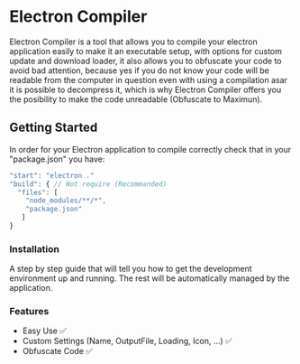 # Electron Compiler

Electron Compiler is a tool that allows you to compile your electron application easily to make it an executable setup, with options for custom update and download loader, it also allows you to obfuscate your code to avoid bad attention, because yes if you do not know your code will be readable from the computer in question even with using a compilation asar it is possible to decompress it, which is why Electron Compiler offers you the posibility to make the code unreadable (Obfuscate to Maximun).

## Getting Started

In order for your Electron application to compile correctly check that in your "package.json" you have:

```javascript
"start": "electron ." 
"build": { // Not require (Recommanded)
  "files": [
    "node_modules/**/*",
    "package.json"
   ]
}
```

### Installation

A step by step guide that will tell you how to get the development environment up and running.
The rest will be automatically managed by the application.

### Features

* Easy Use ✅
* Custom Settings (Name, OutputFile, Loading, Icon, ...) ✅
* Obfuscate Code ✅
